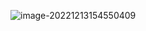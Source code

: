 ![image-20221213154550409](https://cdn.jsdelivr.net/gh/wshtx/personal_settings/myImageHosting/image-20221213154550409.png)
